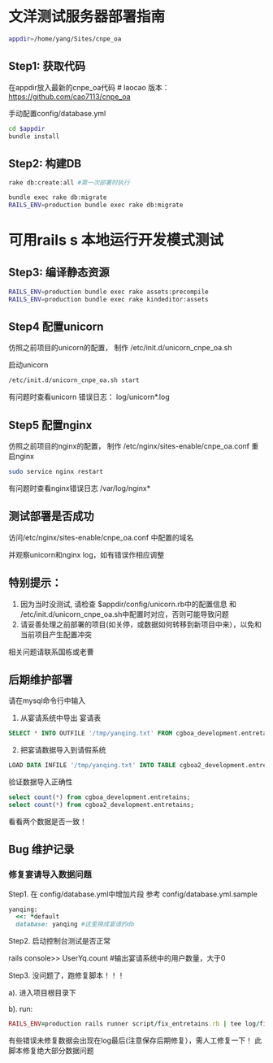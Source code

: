# 文洋测试服务器部署指南

```bash
appdir=/home/yang/Sites/cnpe_oa
```

## Step1: 获取代码

在appdir放入最新的cnpe_oa代码 # laocao 版本： https://github.com/cao7113/cnpe_oa

手动配置config/database.yml 

```bash
cd $appdir
bundle install
```

## Step2: 构建DB

```bash
rake db:create:all #第一次部署时执行

bundle exec rake db:migrate
RAILS_ENV=production bundle exec rake db:migrate
```

# 可用rails s 本地运行开发模式测试

## Step3: 编译静态资源

```bash
RAILS_ENV=production bundle exec rake assets:precompile
RAILS_ENV=production bundle exec rake kindeditor:assets
```

## Step4 配置unicorn

仿照之前项目的unicorn的配置， 制作 /etc/init.d/unicorn_cnpe_oa.sh

启动unicorn

```bash
/etc/init.d/unicorn_cnpe_oa.sh start
```

有问题时查看unicorn 错误日志： log/unicorn*.log

## Step5 配置nginx

仿照之前项目的nginx的配置， 制作 /etc/nginx/sites-enable/cnpe_oa.conf
重启nginx  

```bash
sudo service nginx restart
```

有问题时查看nginx错误日志 /var/log/nginx*

## 测试部署是否成功

访问/etc/nginx/sites-enable/cnpe_oa.conf 中配置的域名

并观察unicorn和nginx log，如有错误作相应调整

## 特别提示：

1. 因为当时没测试, 请检查 $appdir/config/unicorn.rb中的配置信息 和 /etc/init.d/unicorn_cnpe_oa.sh中配置时对应，否则可能导致问题  
2. 请妥善处理之前部署的项目(如关停，或数据如何转移到新项目中来），以免和当前项目产生配置冲突

相关问题请联系国栋或老曹


## 后期维护部署 

请在mysql命令行中输入

1. 从宴请系统中导出 宴请表

```sql
SELECT * INTO OUTFILE '/tmp/yanqing.txt' FROM cgboa_development.entretains;
```

2. 把宴请数据导入到请假系统

```sql
LOAD DATA INFILE '/tmp/yanqing.txt' INTO TABLE cgboa2_development.entretains;
```

验证数据导入正确性

```sql
select count(*) from cgboa_development.entretains;
select count(*) from cgboa2_development.entretains;
```

看看两个数据是否一致！


## Bug 维护记录

### 修复宴请导入数据问题

Step1. 在 config/database.yml中增加片段 参考 config/database.yml.sample

```ruby
yanqing:
  <<: *default
  database: yanqing #这里换成宴请的db
```

Step2. 启动控制台测试是否正常 

rails console>> UserYq.count #输出宴请系统中的用户数量，大于0

Step3. 没问题了，跑修复脚本！！！

  a). 进入项目根目录下
  
  b). run:
 
```ruby
RAILS_ENV=production rails runner script/fix_entretains.rb | tee log/fix-yanqing.log
```

有些错误未修复数据会出现在log最后(注意保存后期修复），需人工修复一下！
此脚本修复绝大部分数据问题
